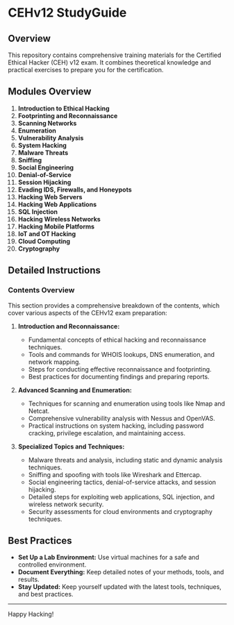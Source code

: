 # CEHv12 StudyGuide

## Overview

This repository contains comprehensive training materials for the Certified Ethical Hacker (CEH) v12 exam. It combines theoretical knowledge and practical exercises to prepare you for the certification.

## Modules Overview

1. **Introduction to Ethical Hacking**
2. **Footprinting and Reconnaissance**
3. **Scanning Networks**
4. **Enumeration**
5. **Vulnerability Analysis**
6. **System Hacking**
7. **Malware Threats**
8. **Sniffing**
9. **Social Engineering**
10. **Denial-of-Service**
11. **Session Hijacking**
12. **Evading IDS, Firewalls, and Honeypots**
13. **Hacking Web Servers**
14. **Hacking Web Applications**
15. **SQL Injection**
16. **Hacking Wireless Networks**
17. **Hacking Mobile Platforms**
18. **IoT and OT Hacking**
19. **Cloud Computing**
20. **Cryptography**

## Detailed Instructions

### Contents Overview

This section provides a comprehensive breakdown of the contents, which cover various aspects of the CEHv12 exam preparation:

1. **Introduction and Reconnaissance:**
   - Fundamental concepts of ethical hacking and reconnaissance techniques.
   - Tools and commands for WHOIS lookups, DNS enumeration, and network mapping.
   - Steps for conducting effective reconnaissance and footprinting.
   - Best practices for documenting findings and preparing reports.

2. **Advanced Scanning and Enumeration:**
   - Techniques for scanning and enumeration using tools like Nmap and Netcat.
   - Comprehensive vulnerability analysis with Nessus and OpenVAS.
   - Practical instructions on system hacking, including password cracking, privilege escalation, and maintaining access.

3. **Specialized Topics and Techniques:**
   - Malware threats and analysis, including static and dynamic analysis techniques.
   - Sniffing and spoofing with tools like Wireshark and Ettercap.
   - Social engineering tactics, denial-of-service attacks, and session hijacking.
   - Detailed steps for exploiting web applications, SQL injection, and wireless network security.
   - Security assessments for cloud environments and cryptography techniques.

## Best Practices

- **Set Up a Lab Environment:** Use virtual machines for a safe and controlled environment.
- **Document Everything:** Keep detailed notes of your methods, tools, and results.
- **Stay Updated:** Keep yourself updated with the latest tools, techniques, and best practices.

---

Happy Hacking!
